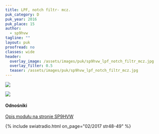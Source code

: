 ```yaml
---
title: LPF, notch filtr- mcz.
puk_category: D
puk_year: 2016
puk_place: 15
author: 
  - sp9hvw
tagline: ""
layout: puk
proofread: no
classes: wide
header:
  overlay_image: /assets/images/puk/sp9hvw_lpf_notch_filtr_mcz.jpg
  overlay_filter: 0.5
  teaser: /assets/images/puk/sp9hvw_lpf_notch_filtr_mcz.jpg
---
```






 



![](assets/data/img/projects/2016-15-0.jpg) 


![](assets/img/work-in-progress.jpg) 


#### Odnośniki

[Opis modułu na stronie SP9HVW](http://www.sp9hvw.info/inne-uklady/max7400-lpf-i-notch/)

 



{% include swiatradio.html on_page="02/2017 str48-49" %}

 





 


